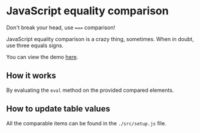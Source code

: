 # JavaScript equality comparison

Don't break your head, use `===` comparison!

JavaScript equality comparison is a crazy thing, sometimes.
When in doubt, use three equals signs.

You can view the demo [here](https://serzn1.github.io/JavaScript-Equality-Table/).
## How it works

By evaluating the `eval` method on the provided compared elements.
## How to update table values

All the comparable items can be found in the `./src/setup.js` file.